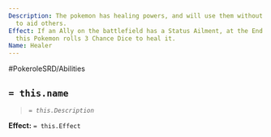 ```yaml
---
Description: The pokemon has healing powers, and will use them without hesitation
  to aid others.
Effect: If an Ally on the battlefield has a Status Ailment, at the End of the Round
  this Pokemon rolls 3 Chance Dice to heal it.
Name: Healer
---
```


#PokeroleSRD/Abilities

## `= this.name`

> *`= this.Description`*

**Effect:** `= this.Effect`
